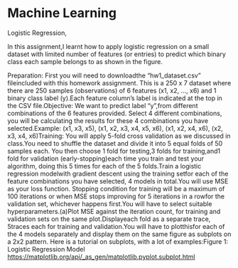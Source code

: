 # Machine Learning 
Logistic Regression,

In  this assignment,I learnt how  to apply logistic regression  on  a  small  dataset  with limited number of features (or entries) to predict which binary class each sample belongs to as shown in the figure.

Preparation: First  you  will  need  to downloadthe  “hw1_dataset.csv”  fileincluded  with  this  homework assignment. This is a 250 x 7 dataset where there are 250 samples (observations) of 6 features (x1, x2, ..., x6) and 1 binary class label (y).Each feature column’s label is indicated at the top in the CSV file.Objective: We  want  to  predict label “y”,from different combinations of  the  6  features  provided.  Select  4 different  combinations,  you  will  be  calculating  the  results  for  these  4  combinations  you  have selected.Example: (x1, x3, x5), (x1, x2, x3, x4, x5, x6), (x1, x2, x4, x6), (x2, x3, x4, x6)Training: You will apply 5-fold cross validation as we discussed in class.You need to shuffle the dataset and divide it into 5 equal folds of 50 samples each.  You then choose 1 fold for testing,3 folds for training,and1  fold  for validation  (early-stopping)each  time  you  train  and  test  your  algorithm, doing this 5 times for each of the 5 folds.Train a logistic regression modelwith gradient descent using the training setfor each of the feature  combinations  you  have  selected,  4  models  in  total.You  will  use MSE as  your loss function. Stopping condition for training will be a maximum of 100 iterations or when MSE stops improving for 5 iterations in a rowfor the validation set, whichever happens first.You will have to select suitable hyperparameters.(a)Plot  MSE  against the iteration  count,  for  training  and  validation  sets  on  the  same  plot.Displayeach fold  as a separate trace, 5traces each for training and validation.You will have to plotthisfor each of the 4 models separately and display them on the same figure as subplots on a 2x2 pattern. Here is a tutorial on subplots, with a lot of examples:Figure 1: Logistic Regression Model
https://matplotlib.org/api/_as_gen/matplotlib.pyplot.subplot.html
